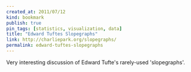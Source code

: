 ```yaml
---
created_at: 2011/07/12
kind: bookmark
publish: true
pin_tags: [statistics, visualization, data]
title: "Edward Tuftes Slopegraphs"
link: http://charliepark.org/slopegraphs/
permalink: edward-tuftes-slopegraphs
---
```


Very interesting discussion of Edward Tufte's rarely-used 'slopegraphs'.
